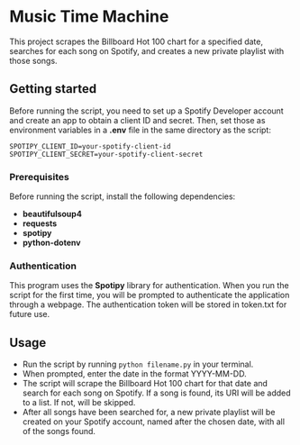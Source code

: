 # Music Time Machine

This project scrapes the Billboard Hot 100 chart for a specified date, searches for each song on Spotify, and creates a new private playlist with those songs.
## Getting started
Before running the script, you need to set up a Spotify Developer account and create an app to obtain a client ID and secret. Then, set those as environment variables in a __.env__ file in the same directory as the script:
```
SPOTIPY_CLIENT_ID=your-spotify-client-id
SPOTIPY_CLIENT_SECRET=your-spotify-client-secret
```
### Prerequisites
Before running the script, install the following dependencies:
* __beautifulsoup4__
* __requests__
* __spotipy__
* __python-dotenv__
### Authentication
This program uses the __Spotipy__ library for authentication. When you run the script for the first time, you will be prompted to authenticate the application through a webpage. The authentication token will be stored in token.txt for future use.
## Usage

* Run the script by running ``python filename.py`` in your terminal.  
* When prompted, enter the date in the format YYYY-MM-DD.
* The script will scrape the Billboard Hot 100 chart for that date and search for each song on Spotify. If a song is found, its URI will be added to a list. If not, will be skipped.
*  After all songs have been searched for, a new private playlist will be created on your Spotify account, named after the chosen date, with all of the songs found.
